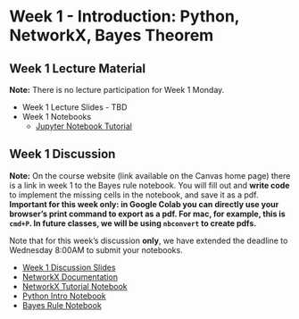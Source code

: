 # Week 1 - Introduction: Python, NetworkX, Bayes Theorem

## Week 1 Lecture Material

**Note:** There is no lecture participation for Week 1 Monday.

- Week 1 Lecture Slides - TBD
- Week 1 Notebooks
  - [Jupyter Notebook Tutorial](https://drive.google.com/file/d/1n5p2kT7g0oQLzcLec2u10hFxfo5RORl0/view?usp=sharing)

## Week 1 Discussion

**Note:** On the course website (link available on the Canvas home page) there is a link in week 1 to the Bayes rule notebook. You will fill out and **write code** to implement the missing cells in the notebook, and save it as a pdf. **Important for this week only: in Google Colab you can directly use your browser’s print command to export as a pdf. For mac, for example, this is `cmd+P`. In future classes, we will be using `nbconvert` to create pdfs.**

Note that for this week’s discussion **only**, we have extended the deadline to Wednesday 8:00AM to submit your notebooks.

- [Week 1 Discussion Slides](https://docs.google.com/presentation/d/1weVsuC61di85JtJNC7xcynxN-00AZL_6QSLGljjHa-0/edit?usp=sharing)
- [NetworkX Documentation](https://networkx.org/documentation/stable/tutorial.html)
- [NetworkX Tutorial Notebook](https://colab.research.google.com/drive/1EicgkS9kM680RTI7I7XEi0An-7yDaZyz?usp=sharing)
- [Python Intro Notebook](https://colab.research.google.com/drive/1DZwWkSo9GOdyTdSAGW-sUTr3Xew79o1t?usp=sharing)
- [Bayes Rule Notebook](https://colab.research.google.com/drive/16dJgFCsftDb5IGXaBaE6rcsw9N9HazsW?usp=sharing)